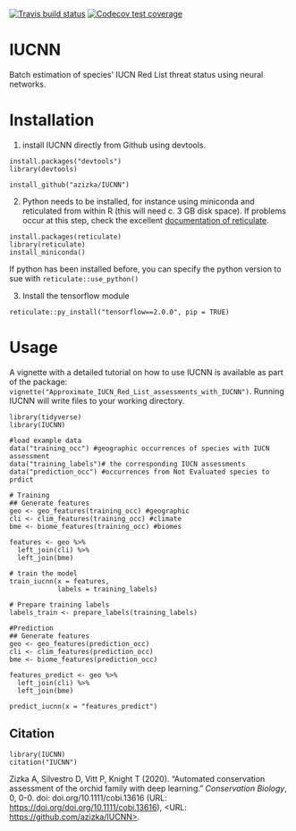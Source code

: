 [![Travis build status](https://travis-ci.com/azizka/IUCNN.svg?branch=master)](https://travis-ci.com/azizka/IUCNN)
[![Codecov test coverage](https://codecov.io/gh/azizka/IUCNN/branch/master/graph/badge.svg)](https://codecov.io/gh/azizka/IUCNN?branch=master)

# IUCNN
Batch estimation of species' IUCN Red List threat status using neural networks.


# Installation
1. install IUCNN directly from Github using devtools. 
```{r}
install.packages("devtools")
library(devtools)

install_github("azizka/IUCNN")
```

2. Python needs to be installed, for instance using miniconda and reticulated from within R (this will need c. 3 GB disk space).
If problems occur at this step, check the excellent [documentation of reticulate](https://rstudio.github.io/reticulate/index.html).
```{r}
install.packages(reticulate)
library(reticulate)
install_miniconda()
```
If python has been installed before, you can specify the python version to sue with `reticulate::use_python()`


3. Install the tensorflow module
```{r}
reticulate::py_install("tensorflow==2.0.0", pip = TRUE)
```

# Usage
A vignette with a detailed tutorial on how to use IUCNN is available as part of the package: `vignette("Approximate_IUCN_Red_List_assessments_with_IUCNN")`. Running IUCNN will write files to your working directory.

```{r}
library(tidyverse)
library(IUCNN)

#load example data 
data("training_occ") #geographic occurrences of species with IUCN assessment
data("training_labels")# the corresponding IUCN assessments
data("prediction_occ") #occurrences from Not Evaluated species to prdict

# Training
## Generate features
geo <- geo_features(training_occ) #geographic
cli <- clim_features(training_occ) #climate
bme <- biome_features(training_occ) #biomes

features <- geo %>% 
  left_join(cli) %>% 
  left_join(bme)

# train the model
train_iucnn(x = features,
            labels = training_labels)

# Prepare training labels
labels_train <- prepare_labels(training_labels)

#Prediction
## Generate features
geo <- geo_features(prediction_occ)
cli <- clim_features(prediction_occ)
bme <- biome_features(prediction_occ)

features_predict <- geo %>% 
  left_join(cli) %>% 
  left_join(bme)

predict_iucnn(x = "features_predict")
```

## Citation
```{r}
library(IUCNN)
citation("IUCNN")
```

Zizka A, Silvestro D, Vitt P, Knight T (2020). “Automated conservation assessment of the orchid family with deep
learning.” _Conservation Biology_, 0, 0-0. doi: doi.org/10.1111/cobi.13616 (URL: https://doi.org/doi.org/10.1111/cobi.13616),
<URL: https://github.com/azizka/IUCNN>.
